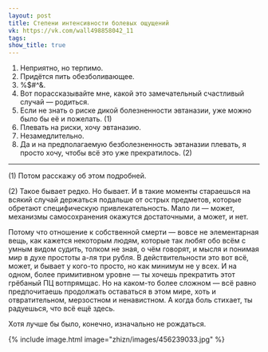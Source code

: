 ```yaml
---
layout: post
title: Степени интенсивности болевых ощущений
vk: https://vk.com/wall498858042_11
tags: 
show_title: true
---
```

1. Неприятно, но терпимо.
2. Придётся пить обезболивающее.
3. %$#^&.
4. Вот порассказывайте мне, какой это замечательный счастливый случай — родиться.
5. Если не знать о риске дикой болезненности эвтаназии, уже можно было бы её и пожелать. (1)
6. Плевать на риски, хочу эвтаназию.
7. Незамедлительно.
8. Да и на предполагаемую безболезненность эвтаназии плевать, я просто хочу, чтобы всё это уже прекратилось. (2)

---

(1) Потом расскажу об этом подробней.

(2) Такое бывает редко. Но бывает. И в такие моменты стараешься на всякий случай держаться подальше от острых предметов, которые обретают специфическую привлекательность. Мало ли — может, механизмы самосохранения окажутся достаточными, а может, и нет. 

Потому что отношение к собственной смерти — вовсе не элементарная вещь, как кажется некоторым людям, которые так любят обо всём с умным видом судить, толком не зная, о чём говорят, и мысля и понимая мир в духе простоты а-ля три рубля. В действительности это вот всё, может, и бывает у кого-то просто, но как минимум не у всех. И на одном, более примитивном уровне — ты хочешь прекратить этот грёбаный ПЦ вотпрямщас. Но на каком-то более сложном — всё равно предпочитаешь продолжать оставаться в этом мире, хоть и отвратительном, мерзостном и ненавистном. А когда боль стихает, ты радуешься, что всё ещё здесь.

Хотя лучше бы было, конечно, изначально не рождаться.

{% include image.html image="zhizn/images/456239033.jpg" %}